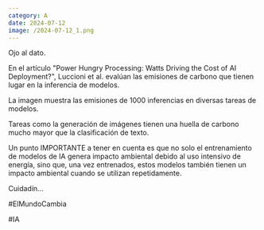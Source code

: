 ```yaml
--- 
category: A 
date: 2024-07-12 
image: /2024-07-12_1.png 
--- 
```


Ojo al dato. 

En el artículo "Power Hungry Processing: Watts Driving the Cost of AI Deployment?", Luccioni et al. evalúan las emisiones de carbono que tienen lugar en la inferencia de modelos. 

La imagen muestra las emisiones de 1000 inferencias en diversas tareas de modelos. 

Tareas como la generación de imágenes tienen una huella de carbono mucho mayor que la clasificación de texto.

Un punto IMPORTANTE  a tener en cuenta es que no solo el entrenamiento de modelos de IA genera impacto ambiental debido al uso intensivo de energía, sino que, una vez entrenados, estos modelos también tienen un impacto ambiental cuando se utilizan repetidamente.

Cuidadín...

#ElMundoCambia 

#IA